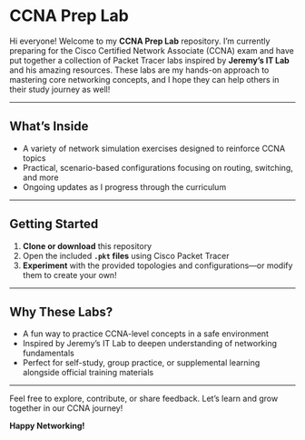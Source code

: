 # CCNA Prep Lab

Hi everyone! Welcome to my **CCNA Prep Lab** repository. I’m currently preparing for the Cisco Certified Network Associate (CCNA) exam and have put together a collection of Packet Tracer labs inspired by **Jeremy’s IT Lab** and his amazing resources. These labs are my hands-on approach to mastering core networking concepts, and I hope they can help others in their study journey as well!

---

## What’s Inside
- A variety of network simulation exercises designed to reinforce CCNA topics  
- Practical, scenario-based configurations focusing on routing, switching, and more  
- Ongoing updates as I progress through the curriculum  

---

## Getting Started
1. **Clone or download** this repository  
2. Open the included **`.pkt` files** using Cisco Packet Tracer  
3. **Experiment** with the provided topologies and configurations—or modify them to create your own!  

---

## Why These Labs?
- A fun way to practice CCNA-level concepts in a safe environment  
- Inspired by Jeremy’s IT Lab to deepen understanding of networking fundamentals  
- Perfect for self-study, group practice, or supplemental learning alongside official training materials  

---

Feel free to explore, contribute, or share feedback. Let’s learn and grow together in our CCNA journey!

**Happy Networking!**


